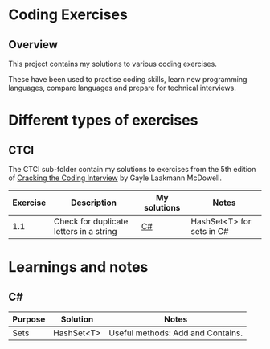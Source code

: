 # Coding Exercises

## Overview

This project contains my solutions to various coding exercises.

These have been used to practise coding skills, learn new programming languages, compare languages and prepare for technical interviews.

# Different types of exercises

## CTCI

The CTCI sub-folder contain my solutions to exercises from the 5th edition of [Cracking the Coding Interview](http://www.amazon.com/Cracking-Coding-Interview-Programming-Questions/dp/098478280X) by Gayle Laakmann McDowell.

| Exercise  | Description                              | My solutions  | Notes  |
| ---       | ---                                      | ---           | ---    |
| 1.1       | Check for duplicate letters in a string  | [C#](https://github.com/AndrewTweddle/CodingExercises/blob/master/CTCI/CSharp/AndrewTweddle.CodingExercises.CTCI/Chapter1/Exercise1_1.cs)  | HashSet&lt;T&gt; for sets in C# |


# Learnings and notes

## C#

| Purpose  | Solution              | Notes                      |
| ---      | ---                   | ---                        | 
| Sets     | HashSet&lt;T&gt;            | Useful methods: Add and Contains. |
